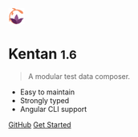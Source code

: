 ![logo](assets/logo.png)

# Kentan <small>1.6</small>

> A modular test data composer.

* Easy to maintain
* Strongly typed
* Angular CLI support

[GitHub](https://github.com/kentan-official/kentan)
[Get Started](#Kentan)
